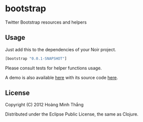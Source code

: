 # bootstrap

Twitter Bootstrap resources and helpers

## Usage

Just add this to the dependencies of your Noir project.
```clojure
[bootstrap "0.0.1-SNAPSHOT"]
```

Please consult tests for helper functions usage.

A demo is also available [here](http://bootstrap.banphim.net/base-css)
with its source code [here](http://github.com/myguidingstar/bootstrap-docs).

## License

Copyright (C) 2012 Hoàng Minh Thắng

Distributed under the Eclipse Public License, the same as Clojure.
